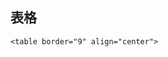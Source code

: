 ## 表格
```
<table border="9" align="center">
```
<!--stackedit_data:
eyJoaXN0b3J5IjpbMTQzMzcwNjMxN119
-->